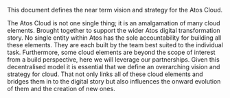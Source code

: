 
This document defines the near term vision and strategy for the Atos Cloud.

The Atos Cloud is not one single thing; it is an amalgamation of many cloud elements. Brought together to support the wider Atos digital transformation story.
No single entity within Atos has the sole accountability for building all these elements. They are each built by the team best suited to the individual task. Furthermore, some cloud elements are beyond the scope of interest from a build perspective, here we will leverage our partnerships.
Given this decentralised model it is essential that we define an overarching vision and strategy for cloud. That not only links all of these cloud elements and bridges them in to the digital story but also influences the onward evolution of them and the creation of new ones.
